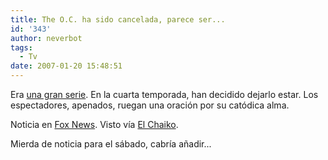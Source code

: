 ```yaml
---
title: The O.C. ha sido cancelada, parece ser...
id: '343'
author: neverbot
tags:
  - Tv
date: 2007-01-20 15:48:51
---
```


Era [una gran serie](http://localhost:8000/tebeos/5-razones-por-las-que-me-gusta-the-oc/). En la cuarta temporada, han decidido dejarlo estar. Los espectadores, apenados, ruegan una oración por su catódica alma.

Noticia en [Fox News](http://www.foxnews.com/story/0,2933,241447,00.html). Visto vía [El Chaiko](http://elchaiko.blogspot.com/2007/01/noooooooooooooooooo.html).

Mierda de noticia para el sábado, cabría añadir...